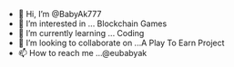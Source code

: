 - 👋 Hi, I’m @BabyAk777
- 👀 I’m interested in ... Blockchain Games 
- 🌱 I’m currently learning ... Coding 
- 💞️ I’m looking to collaborate on ...A Play To Earn Project
- 📫 How to reach me ...@eubabyak

<!---
BabyAk777/BabyAk777 is a ✨ special ✨ repository because its `README.md` (this file) appears on your GitHub profile.
You can click the Preview link to take a look at your changes.
--->
